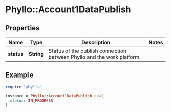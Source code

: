 # Phyllo::Account1DataPublish

## Properties

| Name | Type | Description | Notes |
| ---- | ---- | ----------- | ----- |
| **status** | **String** | Status of the publish connection between Phyllo and the work platform. |  |

## Example

```ruby
require 'phyllo'

instance = Phyllo::Account1DataPublish.new(
  status: IN_PROGRESS
)
```

